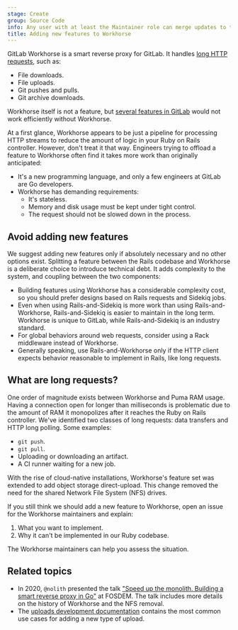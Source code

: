 ```yaml
---
stage: Create
group: Source Code
info: Any user with at least the Maintainer role can merge updates to this content. For details, see https://docs.gitlab.com/ee/development/development_processes.html#development-guidelines-review.
title: Adding new features to Workhorse
---
```


GitLab Workhorse is a smart reverse proxy for GitLab. It handles
[long HTTP requests](#what-are-long-requests), such as:

- File downloads.
- File uploads.
- Git pushes and pulls.
- Git archive downloads.

Workhorse itself is not a feature, but [several features in GitLab](gitlab_features.md)
would not work efficiently without Workhorse.

At a first glance, Workhorse appears to be just a pipeline for processing HTTP
streams to reduce the amount of logic in your Ruby on Rails controller. However,
don't treat it that way. Engineers trying to offload a feature to Workhorse often
find it takes more work than originally anticipated:

- It's a new programming language, and only a few engineers at GitLab are Go developers.
- Workhorse has demanding requirements:
  - It's stateless.
  - Memory and disk usage must be kept under tight control.
  - The request should not be slowed down in the process.

## Avoid adding new features

We suggest adding new features only if absolutely necessary and no other options exist.
Splitting a feature between the Rails codebase and Workhorse is a deliberate choice
to introduce technical debt. It adds complexity to the system, and coupling between
the two components:

- Building features using Workhorse has a considerable complexity cost, so you should
  prefer designs based on Rails requests and Sidekiq jobs.
- Even when using Rails-and-Sidekiq is more work than using Rails-and-Workhorse,
  Rails-and-Sidekiq is easier to maintain in the long term. Workhorse is unique
  to GitLab, while Rails-and-Sidekiq is an industry standard.
- For global behaviors around web requests, consider using a Rack middleware
  instead of Workhorse.
- Generally speaking, use Rails-and-Workhorse only if the HTTP client expects
  behavior reasonable to implement in Rails, like long requests.

## What are long requests?

One order of magnitude exists between Workhorse and Puma RAM usage. Having a connection
open for longer than milliseconds is problematic due to the amount of RAM
it monopolizes after it reaches the Ruby on Rails controller. We've identified two classes
of long requests: data transfers and HTTP long polling. Some examples:

- `git push`.
- `git pull`.
- Uploading or downloading an artifact.
- A CI runner waiting for a new job.

With the rise of cloud-native installations, Workhorse's feature set was extended
to add object storage direct-upload. This change removed the need for the shared
Network File System (NFS) drives.

If you still think we should add a new feature to Workhorse, open an issue for the
Workhorse maintainers and explain:

1. What you want to implement.
1. Why it can't be implemented in our Ruby codebase.

The Workhorse maintainers can help you assess the situation.

## Related topics

- In 2020, `@nolith` presented the talk
  ["Speed up the monolith. Building a smart reverse proxy in Go"](https://archive.fosdem.org/2020/schedule/event/speedupmonolith/)
  at FOSDEM. The talk includes more details on the history of Workhorse and the NFS removal.
- The [uploads development documentation](../uploads/_index.md) contains the most common
  use cases for adding a new type of upload.
